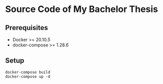 # Source Code of My Bachelor Thesis

## Prerequisites
* Docker >= 20.10.5
* docker-compose >= 1.28.6

## Setup
```
docker-compose build
docker-compose up -d
```
